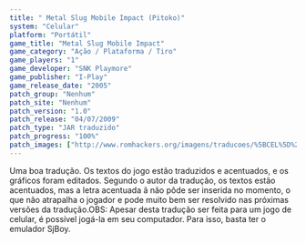 ```yaml
---
title: " Metal Slug Mobile Impact (Pitoko)"
system: "Celular"
platform: "Portátil"
game_title: "Metal Slug Mobile Impact"
game_category: "Ação / Plataforma / Tiro"
game_players: "1"
game_developer: "SNK Playmore"
game_publisher: "I-Play"
game_release_date: "2005"
patch_group: "Nenhum"
patch_site: "Nenhum"
patch_version: "1.0"
patch_release: "04/07/2009"
patch_type: "JAR traduzido"
patch_progress: "100%"
patch_images: ["http://www.romhackers.org/imagens/traducoes/%5BCEL%5D%20Metal%20Slug%20Mobile%20Impact%20-%20Pitoko%20-%201.png","http://www.romhackers.org/imagens/traducoes/%5BCEL%5D%20Metal%20Slug%20Mobile%20Impact%20-%20Pitoko%20-%202.png","http://www.romhackers.org/imagens/traducoes/%5BCEL%5D%20Metal%20Slug%20Mobile%20Impact%20-%20Pitoko%20-%203.png"]
---
```

Uma boa tradução. Os textos do jogo estão traduzidos e acentuados, e os gráficos foram editados. Segundo o autor da tradução, os textos estão acentuados, mas a letra acentuada ã não pôde ser inserida no momento, o que não atrapalha o jogador e pode muito bem ser resolvido nas próximas versões da tradução.OBS: Apesar desta tradução ser feita para um jogo de celular, é possível jogá-la em seu computador. Para isso, basta ter o emulador SjBoy.